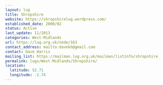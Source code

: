 ```yaml
---
layout: lug
title: Shropshire
website: https://shropshirelug.wordpress.com/
established_date: 2000/02
status: Active
last_update: 11/2013
categories: West-Midlands
url: https://lug.org.uk/node/163
contact_address: mailto:davekh@gmail.com
contact: Dave Harris
mailing_list: https://mailman.lug.org.uk/mailman/listinfo/shropshire
permalink: lugs/West-Midlands/Shropshire/
location:
  latitude: 52.71
  longitude: -2.74
---
```

